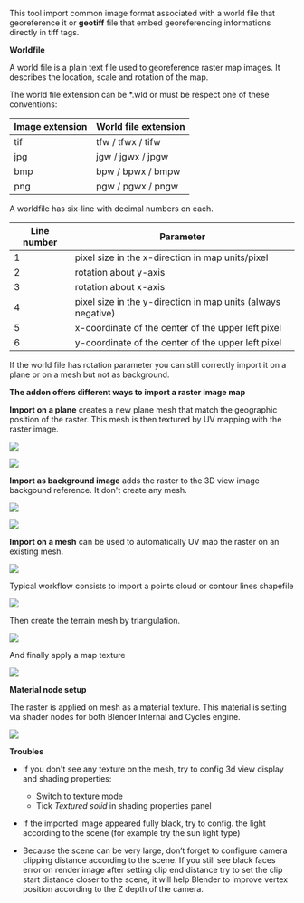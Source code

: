 This tool import common image format associated with a world file that georeference it or **geotiff** file that embed georeferencing informations directly in tiff tags.

**Worldfile**

A world file is a plain text file used to georeference raster map images. It describes the location, scale and rotation of the map.

The world file extension can be *.wld or must be respect one of these conventions:

Image extension     |   World file extension
--------------------|-----------------------------------
tif                 |   tfw / tfwx / tifw
jpg                 |   jgw / jgwx / jpgw
bmp                 |   bpw / bpwx / bmpw
png                 |   pgw / pgwx / pngw

A worldfile has six-line with decimal numbers on each.

Line number  |   Parameter
-------------|-----------------------------------
1            |   pixel size in the x-direction in map units/pixel
2            |   rotation about y-axis
3            |   rotation about x-axis
4            |   pixel size in the y-direction in map units (always negative)
5            |   x-coordinate of the center of the upper left pixel
6            |   y-coordinate of the center of the upper left pixel

If the world file has rotation parameter you can still correctly import it on a plane or on a mesh but not as background.

**The addon offers different ways to import a raster image map**

**Import on a plane** creates a new plane mesh that match the geographic position of the raster. This mesh is then textured by UV mapping with the raster image.

![](https://raw.githubusercontent.com/wiki/domlysz/blenderGIS/images/georaster_Mode_On_plane.jpeg)

![](https://raw.githubusercontent.com/wiki/domlysz/blenderGIS/images/georaster_On_plane_result.jpeg)

**Import as background image** adds the raster to the 3D view image backgound reference. It don't create any mesh.

![](https://raw.githubusercontent.com/wiki/domlysz/blenderGIS/images/georaster_Mode_As_Background.jpeg)

![](https://raw.githubusercontent.com/wiki/domlysz/blenderGIS/images/georaster_As_background_result.jpeg)

**Import on a mesh** can be used to automatically UV map the raster on an existing mesh.

![](https://raw.githubusercontent.com/wiki/domlysz/blenderGIS/images/georaster_Mode_On_Mesh.jpeg)

Typical workflow consists to import a points cloud or contour lines shapefile

![](https://raw.githubusercontent.com/wiki/domlysz/blenderGIS/images/shp_import_DEM_points_cloud.jpg)

Then create the terrain mesh by triangulation.

![](https://raw.githubusercontent.com/wiki/domlysz/blenderGIS/images/delaunay_DEM_points_cloud.jpg)

And finally apply a map texture

![](https://raw.githubusercontent.com/wiki/domlysz/blenderGIS/images/georaster_On_Mesh_result.jpeg)


**Material node setup**

The raster is applied on mesh as a material texture. This material is setting via shader nodes for both Blender Internal and Cycles engine.

![](https://raw.githubusercontent.com/wiki/domlysz/blenderGIS/images/georaster_material_node_setup.jpg)

**Troubles**

* If you don't see any texture on the mesh, try to config 3d view display and shading properties:
    * Switch to texture mode
    * Tick *Textured solid* in shading properties panel

* If the imported image appeared fully black, try to config. the light according to the scene (for example try the sun light type)

* Because the scene can be very large, don’t forget to configure camera clipping distance according to the scene. If you still see black faces error on render image after setting clip end distance try to set the clip start distance closer to the scene, it will help Blender to improve vertex position according to the Z depth of the camera.
